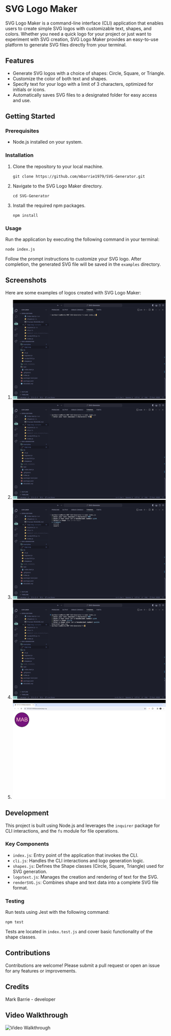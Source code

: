 
# SVG Logo Maker

SVG Logo Maker is a command-line interface (CLI) application that enables users to create simple SVG logos with customizable text, shapes, and colors. Whether you need a quick logo for your project or just want to experiment with SVG creation, SVG Logo Maker provides an easy-to-use platform to generate SVG files directly from your terminal.

## Features

- Generate SVG logos with a choice of shapes: Circle, Square, or Triangle.
- Customize the color of both text and shapes.
- Specify text for your logo with a limit of 3 characters, optimized for initials or icons.
- Automatically saves SVG files to a designated folder for easy access and use.

## Getting Started

### Prerequisites

- Node.js installed on your system.

### Installation

1. Clone the repository to your local machine.
   ```
   git clone https://github.com/mbarrie1979/SVG-Generator.git
   ```
2. Navigate to the SVG Logo Maker directory.
   ```
   cd SVG-Generator
   ```
3. Install the required npm packages.
   ```
   npm install
   ```

### Usage

Run the application by executing the following command in your terminal:

```
node index.js
```

Follow the prompt instructions to customize your SVG logo. After completion, the generated SVG file will be saved in the `examples` directory.

## Screenshots

Here are some examples of logos created with SVG Logo Maker:

1. ![Screenshot 1](assets/Screenshot_1.png)
2. ![Screenshot 2](assets/Screenshot_2.png)
3. ![Screenshot 3](assets/Screenshot_3.png)
4. ![Screenshot 4](assets/Screenshot_4.png)
5. ![Screenshot 5](assets/Screenshot_5.png)


## Development

This project is built using Node.js and leverages the `inquirer` package for CLI interactions, and the `fs` module for file operations.

### Key Components

- `index.js`: Entry point of the application that invokes the CLI.
- `cli.js`: Handles the CLI interactions and logo generation logic.
- `shapes.js`: Defines the Shape classes (Circle, Square, Triangle) used for SVG generation.
- `logotext.js`: Manages the creation and rendering of text for the SVG.
- `renderSVG.js`: Combines shape and text data into a complete SVG file format.

### Testing

Run tests using Jest with the following command:

```
npm test
```

Tests are located in `index.test.js` and cover basic functionality of the shape classes.

## Contributions

Contributions are welcome! Please submit a pull request or open an issue for any features or improvements.

## Credits
Mark Barrie - developer

## Video Walkthrough
![Video Walkthrough](https://watch.screencastify.com/v/eas0rZgxyPEKJOKVS105)


